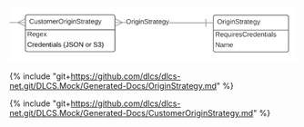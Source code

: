 ![](origin-strategies.png)


{% include "git+https://github.com/dlcs/dlcs-net.git/DLCS.Mock/Generated-Docs/OriginStrategy.md" %}


{% include "git+https://github.com/dlcs/dlcs-net.git/DLCS.Mock/Generated-Docs/CustomerOriginStrategy.md" %}

